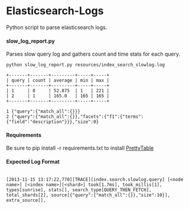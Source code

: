 Elasticsearch-Logs 
==================================

Python script to parse elasticsearch logs.

#### slow_log_report.py
Parses slow query log and gathers count and time stats for each query.  

```
python slow_log_report.py resources/index_search_slowlog.log 

+-------+-------+---------+-----+-----+
| query | count | average | min | max |
+-------+-------+---------+-----+-----+
| 1     | 8     | 52.875  | 1   | 221 |
| 2     | 1     | 165.0   | 165 | 165 |
+-------+-------+---------+-----+-----+

1 {"query":{"match_all":{}}}
2 {"query":{"match_all":{}},"facets":{"f1":{"terms":{"field":"description"}}},"size":0}

```

#### Requirements
Be sure to pip install -r requirements.txt to install [PrettyTable](https://pypi.python.org/pypi/PrettyTable)

#### Expected Log Format

```

[2013-11-15 13:17:22,770][TRACE][index.search.slowlog.query] [<node name>] [<index name>][<shard>] took[1.7ms], took_millis[1], types[sunrise], stats[], search_type[QUERY_THEN_FETCH], total_shards[2], source[{"query":{"match_all":{}},"size":10}], extra_source[],

```
